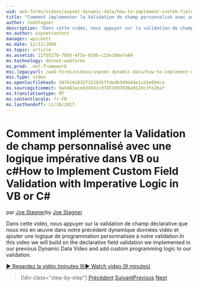 ```yaml
---
uid: web-forms/videos/aspnet-dynamic-data/how-to-implement-custom-field-validation-with-imperative-logic-in-vb-or-c
title: "Comment implémenter la Validation de champ personnalisé avec une logique impérative dans VB ou c# | Documents Microsoft"
author: JoeStagner
description: "Dans cette vidéo, nous appuyer sur la validation de champ déclarative que nous mis en œuvre dans notre précédent dynamique données vidéo et ajouter une logique de programmation personnalisée à notre val..."
ms.author: aspnetcontent
manager: wpickett
ms.date: 12/11/2008
ms.topic: article
ms.assetid: 22fb5270-7685-4f3a-919b-c23e180efe49
ms.technology: dotnet-webforms
ms.prod: .net-framework
msc.legacyurl: /web-forms/videos/aspnet-dynamic-data/how-to-implement-custom-field-validation-with-imperative-logic-in-vb-or-c
msc.type: video
ms.openlocfilehash: 3d76101032f152836ffdadb349d44e1cd1e094ca
ms.sourcegitcommit: 9a9483aceb34591c97451997036a9120c3fe2baf
ms.translationtype: MT
ms.contentlocale: fr-FR
ms.lasthandoff: 11/10/2017
---
```

<a name="how-to-implement-custom-field-validation-with-imperative-logic-in-vb-or-c"></a><span data-ttu-id="32078-103">Comment implémenter la Validation de champ personnalisé avec une logique impérative dans VB ou c#</span><span class="sxs-lookup"><span data-stu-id="32078-103">How to Implement Custom Field Validation with Imperative Logic in VB or C#</span></span>
====================
<span data-ttu-id="32078-104">par [Joe Stagner](https://github.com/JoeStagner)</span><span class="sxs-lookup"><span data-stu-id="32078-104">by [Joe Stagner](https://github.com/JoeStagner)</span></span>

<span data-ttu-id="32078-105">Dans cette vidéo, nous appuyer sur la validation de champ déclarative que nous mis en œuvre dans notre précédent dynamique données vidéo et ajouter une logique de programmation personnalisée à notre validation.</span><span class="sxs-lookup"><span data-stu-id="32078-105">In this video we will build on the declarative field validation we implemented in our previous Dynamic Data Video and add custom programming logic to our validation.</span></span>

[<span data-ttu-id="32078-106">&#9654; Regardez la vidéo (minutes 9)</span><span class="sxs-lookup"><span data-stu-id="32078-106">&#9654; Watch video (9 minutes)</span></span>](https://channel9.msdn.com/Blogs/ASP-NET-Site-Videos/how-to-implement-custom-field-validation-with-imperative-logic-in-vb-or-c)

>[!div class="step-by-step"]
<span data-ttu-id="32078-107">[Précédent](how-to-use-attribute-validation-in-aspnet-dynamic-data-applications.md)
[Suivant](how-to-remove-columns-from-your-dynamicdata-data-grids.md)</span><span class="sxs-lookup"><span data-stu-id="32078-107">[Previous](how-to-use-attribute-validation-in-aspnet-dynamic-data-applications.md)
[Next](how-to-remove-columns-from-your-dynamicdata-data-grids.md)</span></span>
